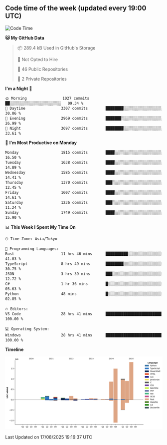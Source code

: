 ## Code time of the week (updated every 19:00 UTC)

<!--START_SECTION:waka-->
![Code Time](http://img.shields.io/badge/Code%20Time-5%2C226%20hrs%2022%20mins-blue)

**🐱 My GitHub Data** 

> 📦 289.4 kB Used in GitHub's Storage 
 > 
> 🚫 Not Opted to Hire
 > 
> 📜 46 Public Repositories 
 > 
> 🔑 2 Private Repositories 
 > 
**I'm a Night 🦉** 

```text
🌞 Morning                1027 commits        ██░░░░░░░░░░░░░░░░░░░░░░░   09.34 % 
🌆 Daytime                3307 commits        ████████░░░░░░░░░░░░░░░░░   30.06 % 
🌃 Evening                2969 commits        ███████░░░░░░░░░░░░░░░░░░   26.99 % 
🌙 Night                  3697 commits        ████████░░░░░░░░░░░░░░░░░   33.61 % 
```
📅 **I'm Most Productive on Monday** 

```text
Monday                   1815 commits        ████░░░░░░░░░░░░░░░░░░░░░   16.50 % 
Tuesday                  1638 commits        ████░░░░░░░░░░░░░░░░░░░░░   14.89 % 
Wednesday                1585 commits        ████░░░░░░░░░░░░░░░░░░░░░   14.41 % 
Thursday                 1370 commits        ███░░░░░░░░░░░░░░░░░░░░░░   12.45 % 
Friday                   1607 commits        ████░░░░░░░░░░░░░░░░░░░░░   14.61 % 
Saturday                 1236 commits        ███░░░░░░░░░░░░░░░░░░░░░░   11.24 % 
Sunday                   1749 commits        ████░░░░░░░░░░░░░░░░░░░░░   15.90 % 
```


📊 **This Week I Spent My Time On** 

```text
🕑︎ Time Zone: Asia/Tokyo

💬 Programming Languages: 
Rust                     11 hrs 46 mins      ██████████░░░░░░░░░░░░░░░   41.03 % 
TypeScript               8 hrs 49 mins       ████████░░░░░░░░░░░░░░░░░   30.75 % 
JSON                     3 hrs 39 mins       ███░░░░░░░░░░░░░░░░░░░░░░   12.72 % 
C#                       1 hr 36 mins        █░░░░░░░░░░░░░░░░░░░░░░░░   05.63 % 
Python                   48 mins             █░░░░░░░░░░░░░░░░░░░░░░░░   02.85 % 

🔥 Editors: 
VS Code                  28 hrs 41 mins      █████████████████████████   100.00 % 

💻 Operating System: 
Windows                  28 hrs 41 mins      █████████████████████████   100.00 % 
```

**Timeline**

![Lines of Code chart](https://raw.githubusercontent.com/SARDONYX-sard/SARDONYX-sard/main/assets/bar_graph.png)


 Last Updated on 17/08/2025 19:16:37 UTC
<!--END_SECTION:waka-->